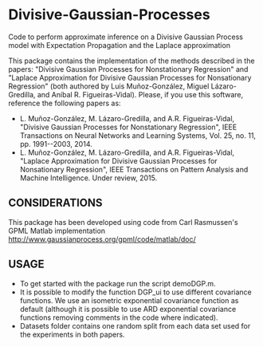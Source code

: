 # Divisive-Gaussian-Processes
Code to perform approximate inference on a Divisive Gaussian Process model with Expectation Propagation and the Laplace approximation


This package contains the implementation of the methods described in the papers: "Divisive Gaussian Processes for Nonstationary Regression" and "Laplace Approximation for Divisive Gaussian Processes for Nonsationary Regression" (both authored by Luis Muñoz-González, Miguel Lázaro-Gredilla, and Aníbal R. Figueiras-Vidal). Please, if you use this software, reference the following papers as:
- L. Muñoz-González, M. Lázaro-Gredilla, and A.R. Figueiras-Vidal, "Divisive Gaussian Processes for Nonstationary Regression", IEEE Transactions on Neural Networks and Learning Systems, Vol. 25, no. 11, pp. 1991--2003, 2014.
- L. Muñoz-González, M. Lázaro-Gredilla, and A.R. Figueiras-Vidal, "Laplace Approximation for Divisive Gaussian Processes for Nonsationary Regression", IEEE Transactions on Pattern Analysis and Machine Intelligence. Under review, 2015.


CONSIDERATIONS
-----------------------------------------
This package has been developed using code from Carl Rasmussen's GPML Matlab implementation 
http://www.gaussianprocess.org/gpml/code/matlab/doc/


USAGE
-----------------------------------------

- To get started with the package run the script demoDGP.m.
- It is possible to modify the function DGP_ui to use different covariance functions. We use an isometric exponential covariance function as default (although it is possible to use ARD exponential covariance functions removing comments in the code where indicated).
- Datasets folder contains one random split from each data set used for the experiments in both papers.
